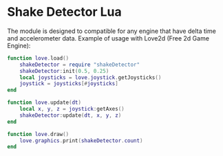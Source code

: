 # Shake Detector Lua
The module is designed to compatible for any engine that have delta time  and accelerometer data.
Example of usage with Love2d (Free 2d Game Engine):
```Lua
function love.load()
    shakeDetector = require "shakeDetector"
    shakeDetector:init(0.5, 0.25)    
    local joysticks = love.joystick.getJoysticks()
    joystick = joysticks[#joysticks]    
end

function love.update(dt)    
    local x, y, z = joystick:getAxes()
    shakeDetector:update(dt, x, y, z)
end

function love.draw()
    love.graphics.print(shakeDetector.count)
end
```

